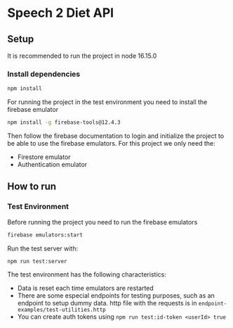 # Speech 2 Diet API

## Setup

It is recommended to run the project in node 16.15.0

### Install dependencies

```bash
npm install
```

For running the project in the test environment you need to install the firebase emulator

```bash
npm install -g firebase-tools@12.4.3
```

Then follow the firebase documentation to login and initialize the project to be able to use the firebase emulators. For this project we only need the:

- Firestore emulator
- Authentication emulator

## How to run

### Test Environment

Before running the project you need to run the firebase emulators

```bash
firebase emulators:start
```

Run the test server with:

```bash
npm run test:server
```

The test environment has the following characteristics:

- Data is reset each time emulators are restarted
- There are some especial endpoints for testing purposes, such as an endpoint to setup dummy data. http file with the requests is in `endpoint-examples/test-utilities.http`
- You can create auth tokens using `npm run test:id-token <userId> true`
